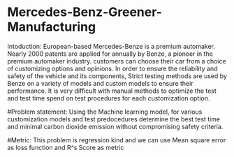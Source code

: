# Mercedes-Benz-Greener-Manufacturing
Intoduction:
European-based Mercedes-Benze is a premium automaker. Nearly 2000 patents are applied for annually by Benze, a pioneer in the premium automaker industry. 
customers can choose their car from a choice of customizing options and opinions.
In order to ensure the reliability and safety of the vehicle and its components, Strict testing methods are used by Benze on a variety of models and custom models to 
ensure their performance. It is very difficult with manual methods to optimize the test and test time spend on test procedures  for each customization option.

#Problem statement:
 Using the Machine learning model, for various customization models and test predocedures  determine the best test time and minimal carbon dioxide emission without compromising safety criteria.



#Metric:
This problem is regression kind and we can use Mean square error as loss function and R^s Score as metric

